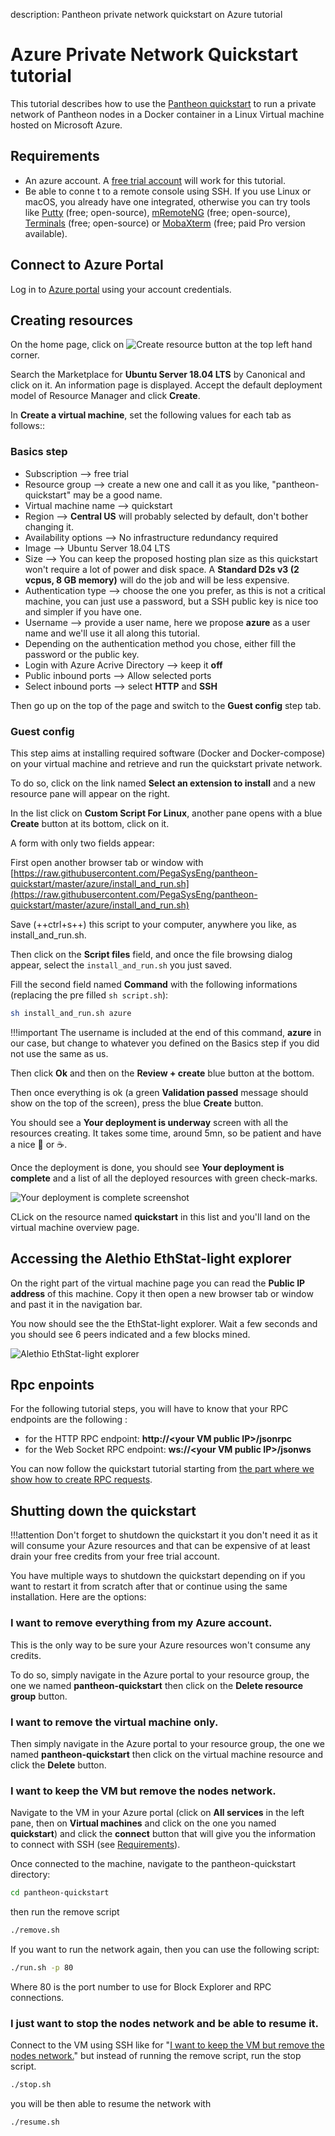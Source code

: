 description: Pantheon private network quickstart on Azure tutorial
<!--- END of page meta data -->

# Azure Private Network Quickstart tutorial

This tutorial describes how to use the [Pantheon quickstart](https://github.com/PegaSysEng/pantheon-quickstart) 
to run a private network of Pantheon nodes in a Docker container in a Linux Virtual 
machine hosted on Microsoft Azure.

## Requirements

* An azure account. A [free trial account](https://azure.microsoft.com/en-us/free/) will work for this tutorial.
* Be able to conne t to a remote console using SSH. If you use Linux or macOS, you already have one 
integrated, otherwise you can try tools like [Putty](https://www.putty.org/) (free; open-source), 
[mRemoteNG](https://mremoteng.org/) (free; open-source), 
[Terminals](https://github.com/terminals-Origin/Terminals) (free; open-source)
or [MobaXterm](https://mobaxterm.mobatek.net/) (free; paid Pro version available).

## Connect to Azure Portal
Log in to [Azure portal](https://portal.azure.com/) using your account credentials.

## Creating resources
On the home page, click on ![Create resource button](create-resource-button-screenshot.png)
at the top left hand corner.

Search the Marketplace for **Ubuntu Server 18.04 LTS** by Canonical and click on it. 
An information page is displayed. Accept the default deployment model of Resource Manager and click **Create**.

In **Create a virtual machine**, set the following values for each tab as follows::

### Basics step
  * Subscription --> free trial
  * Resource group --> create a new one and call it as you like, "pantheon-quickstart" may be a good name.
  * Virtual machine name --> quickstart
  * Region --> **Central US** will probably selected by default, don't bother changing it.
  * Availability options --> No infrastructure redundancy required
  * Image --> Ubuntu Server 18.04 LTS
  * Size --> You can keep the proposed hosting plan size as this quickstart won't require a lot 
  of power and disk space. A **Standard D2s v3 (2 vcpus, 8 GB memory)** will do the job and will be 
  less expensive.
  * Authentication type --> choose the one you prefer, as this is not a critical machine, you can just
  use a password, but a SSH public key is nice too and simpler if you have one.
  * Username --> provide a user name, here we propose **azure** as a user name and we'll use it all 
  along this tutorial.
  * Depending on the authentication method you chose, either fill the password or the public key.
  * Login with Azure Acrive Directory --> keep it **off**
  * Public inbound ports --> Allow selected ports
  * Select inbound ports --> select **HTTP** and **SSH**
  
Then go up on the top of the page and switch to the **Guest config** step tab.

### Guest config
This step aims at installing required software (Docker and Docker-compose) on your virtual machine 
and retrieve and run the quickstart private network.

To do so, click on the link named **Select an extension to install** and a new resource pane will
appear on the right.

In the list click on **Custom Script For Linux**, another pane opens with a blue **Create** button at
its bottom, click on it.

A form with only two fields appear:

First open another browser tab or window with [https://raw.githubusercontent.com/PegaSysEng/pantheon-quickstart/master/azure/install_and_run.sh](https://raw.githubusercontent.com/PegaSysEng/pantheon-quickstart/master/azure/install_and_run.sh)

Save (++ctrl+s++) this script to your computer, anywhere you like, as install_and_run.sh. 

Then click on the **Script files** field, and once the file browsing dialog appear, select the `install_and_run.sh` 
you just saved.

Fill the second field named **Command** with the following informations (replacing the pre filled `sh script.sh`):

```bash
sh install_and_run.sh azure
```

!!!important
    The username is included at the end of this command, **azure** in our case, but change
    to whatever you defined on the Basics step if you did not use the same as us.
    
Then click **Ok** and then on the **Review + create** blue button at the bottom.

Then once everything is ok (a green **Validation passed** message should show on the top of the screen), 
press the blue **Create** button.

You should see a **Your deployment is underway** screen with all the resources creating. It takes
some time, around 5mn, so be patient and have a nice :tea: or :coffee:.

Once the deployment is done, you should see **Your deployment is complete** and a list of all the
deployed resources with green check-marks.

![Your deployment is complete screenshot](deployment-complete-screenshot.png)

CLick on the resource named **quickstart** in this list and you'll land on the virtual
machine overview page.

## Accessing the Alethio EthStat-light explorer

On the right part of the virtual machine page you can read the **Public IP address** of this machine. 
Copy it then open a new browser tab or window and past it in the navigation bar.

You now should see the the EthStat-light explorer.
Wait a few seconds and you should see 6 peers indicated and a few blocks mined.

![Alethio EthStat-light explorer](alethio-light-explorer-screenshot.png)

## Rpc enpoints

For the following tutorial steps, you will have to know that your RPC endpoints are the
following :

* for the HTTP RPC endpoint: **http://&lt;your VM public IP>/jsonrpc**
* for the Web Socket RPC endpoint: **ws://&lt;your VM public IP>/jsonws**

You can now follow the quickstart tutorial starting from 
[the part where we show how to create RPC requests](../../Tutorials/Private-Network-Quickstart.md#run-json-rpc-requests).

## Shutting down the quickstart

!!!attention
    Don't forget to shutdown the quickstart it you don't need it as it will consume your Azure resources
    and that can be expensive of at least drain your free credits from your free trial account.

You have multiple ways to shutdown the quickstart depending on if you want to restart it
from scratch after that or continue using the same installation. Here are the options:

### I want to remove everything from my Azure account.

This is the only way to be sure your Azure resources won't consume any credits.

To do so, simply navigate in the Azure portal to your resource group, the one we named **pantheon-quickstart**
then click on the **Delete resource group** button.

### I want to remove the virtual machine only.
Then simply navigate in the Azure portal to your resource group, the one we named **pantheon-quickstart**
then click on the virtual machine resource and click the **Delete** button.

### I want to keep the VM but remove the nodes network.
Navigate to the VM in your Azure portal (click on **All services** in the left pane, then on 
**Virtual machines** and click on the one you named **quickstart**) and click the **connect** 
button that will give you the information to connect with SSH (see [Requirements](#requirements)).

Once connected to the machine, navigate to the pantheon-quickstart directory:
```bash
cd pantheon-quickstart
``` 
then run the remove script
```bash
./remove.sh
```

If you want to run the network again, then you can use the following script:
```bash
./run.sh -p 80
```

Where 80 is the port number to use for Block Explorer and RPC connections.
 
### I just want to stop the nodes network and be able to resume it.
Connect to the VM using SSH like for "[I want to keep the VM but remove the nodes network.](#i-want-to-keep-the-vm-but-remove-the-nodes-network)"
but instead of running the remove script, run the stop script.
```bash
./stop.sh
```
you will be then able to resume the network with
```bash
./resume.sh
```